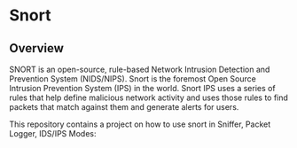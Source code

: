 # Snort

## Overview
SNORT is an open-source, rule-based Network Intrusion Detection and Prevention System (NIDS/NIPS).
Snort is the foremost Open Source Intrusion Prevention System (IPS) in the world. 
Snort IPS uses a series of rules that help define malicious network activity and uses those rules to find packets that match against them and generate alerts for users.

This repository contains a project on how to use snort in Sniffer, Packet Logger, IDS/IPS Modes: 
